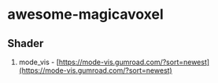 # awesome-magicavoxel

## Shader
1. mode_vis - [https://mode-vis.gumroad.com/?sort=newest](https://mode-vis.gumroad.com/?sort=newest)
